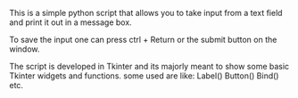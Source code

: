 This is a simple python script that allows you to take input from a text field and print it out in a message box. 

To save the input one can press ctrl + Return or the submit button on the window.

The script is developed in Tkinter and its majorly meant to show some basic Tkinter widgets and functions.
some used are like: Label()
                    Button()
                    Bind()
                    etc.
